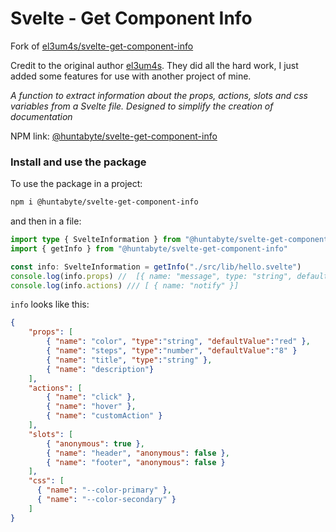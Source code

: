 # Svelte - Get Component Info

Fork of [el3um4s/svelte-get-component-info](https://github.com/el3um4s/svelte-get-component-info)

Credit to the original author [el3um4s](https://github.com/el3um4s). They did all the hard work, I just added some features for use with another project of mine.

_A function to extract information about the props, actions, slots and css variables from a Svelte file. Designed to simplify the creation of documentation_

NPM link: [@huntabyte/svelte-get-component-info](https://www.npmjs.com/package/@huntabyte/svelte-get-component-info)

### Install and use the package

To use the package in a project:

```bash
npm i @huntabyte/svelte-get-component-info
```

and then in a file:

```ts
import type { SvelteInformation } from "@huntabyte/svelte-get-component-info"
import { getInfo } from "@huntabyte/svelte-get-component-info"

const info: SvelteInformation = getInfo("./src/lib/hello.svelte")
console.log(info.props) //  [{ name: "message", type: "string", defaultValue: "Hello World" }]
console.log(info.actions) /// [ { name: "notify" }]
```

`info` looks like this:

```json
{
    "props": [
        { "name": "color", "type":"string", "defaultValue":"red" },
        { "name": "steps", "type":"number", "defaultValue":"8" }
        { "name": "title", "type":"string" },
        { "name": "description"}
    ],
    "actions": [
        { "name": "click" },
        { "name": "hover" },
        { "name": "customAction" }
    ],
    "slots": [
        { "anonymous": true },
        { "name": "header", "anonymous": false },
        { "name": "footer", "anonymous": false }
    ],
    "css": [
      { "name": "--color-primary" },
      { "name": "--color-secondary" }
    ]
}
```
